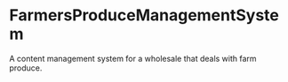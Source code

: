 # FarmersProduceManagementSystem
A content management system for a wholesale that deals with farm produce.
